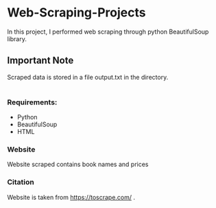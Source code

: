 # Web-Scraping-Projects

In this project, I performed web scraping through python BeautifulSoup library. 


## Important Note

Scraped data is stored in a file output.txt in the directory.
<br/><br/>

### Requirements:

- Python 
- BeautifulSoup
- HTML



### Website

Website scraped contains book names and prices


### Citation

Website is taken from  https://toscrape.com/ .
